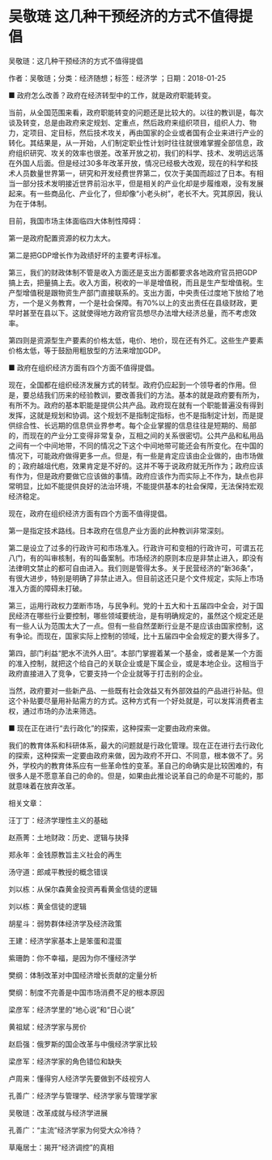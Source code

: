 # 吴敬琏  这几种干预经济的方式不值得提倡    
    
吴敬琏：这几种干预经济的方式不值得提倡    
作者：吴敬琏；分类：经济随想；标签：经济学 ；日期：2018-01-25    
■ 政府怎么改善？政府在经济转型中的工作，就是政府职能转变。    
当前，从全国范围来看，政府职能转变的问题还是比较大的。以往的教训是，每次谈及转变，总是由政府来定规划、定重点，然后政府来组织项目，组织人力、物力，定项目、定目标，然后技术攻关，再由国家的企业或者国有企业来进行产业的转化。其结果是，从一开始，人们制定职业性计划时往往就很难掌握全部信息，政府组织研究、攻关的效率也很差。改革开放之初，我们的科学、技术、发明远远落在外国人后面。但是经过30多年改革开放，情况已经极大改观，现在的科学和技术人员数量世界第一，研究和开发经费世界第二，仅次于美国而超过了日本。有相当一部分技术发明接近世界前沿水平，但是相关的产业化却是步履维艰，没有发展起来。有一些商品化、产业化了，但却像“小老头树”，老长不大。究其原因，我认为在于体制。    
目前，我国市场主体面临四大体制性障碍：    
第一是政府配置资源的权力太大。    
第二是把GDP增长作为政绩好坏的主要考评标准。    
第三，我们的财政体制不管是收入方面还是支出方面都要求各地政府官员把GDP搞上去，把量搞上去。收入方面，税收的一半是增值税，而且是生产型增值税。生产型增值税是跟物资生产部门直接联系的。支出方面，中央责任过度地下放给了地方，一个是义务教育，一个是社会保障。有70%以上的支出责任在县级财政，更早时甚至在县以下。这就使得地方政府官员想尽办法增大经济总量，而不考虑效率。    
第四则是资源型生产要素的价格太低，电价、地价，现在还有外汇。这些生产要素价格太低，等于鼓励用粗放型的方法来增加GDP。    
■ 政府在组织经济方面有四个方面不值得提倡。    
现在，全国都在组织经济发展方式的转型。政府仍应起到一个领导者的作用。但是，要总结我们历来的经验教训，要改善我们的方法。基本的就是政府要有所为，有所不为。政府的基本职能是提供公共产品。政府现在就有一个职能普遍没有得到发挥，这就是规划和协调。这个规划不是指制定指标，也不是指制定计划，而是提供综合性、长远期的信息供业界参考。每个企业掌握的信息往往是短期的、局部的，而现在的产业分工变得非常复杂，互相之间的关系很密切。公共产品和私用品之间有一个中间地带，不同的情况之下这个中间地带可能还会有所变化。在中国的情况下，可能政府做得更多一点。但是，有一些是肯定应该由企业做的，由市场做的；政府越俎代庖，效果肯定是不好的。这并不等于说政府就无所作为；政府应该有作为，但是政府要做它应该做的事情。政府应该作为而实际上不作为，缺点也非常明显，比如不能提供良好的法治环境，不能提供基本的社会保障，无法保持宏观经济稳定。    
现在，政府在组织经济方面有四个方面不值得提倡。    
第一是指定技术路线。日本政府在信息产业方面的此种教训非常深刻。    
第二是设立了过多的行政许可和市场准入。行政许可和变相的行政许可，可谓五花八门，有的叫审核制，有的叫备案制。市场经济的原则本应是非禁止进入，即没有法律明文禁止的都可自由进入。我们则是管得太多。关于民营经济的“新36条”，有很大进步，特别是明确了非禁止进入。但目前这还只是个文件规定，实际上市场准入方面的障碍未打破。    
第三，运用行政权力垄断市场，与民争利。党的十五大和十五届四中全会，对于国民经济在哪些行业要控制，哪些领域要统治，是有明确规定的，虽然这个规定还是有一些人认为范围太大了一点。但有一些自然垄断行业是不是应该由国家控制，这有争论。而现在，国家实际上控制的领域，比十五届四中全会规定的要大得多了。    
第四，部门利益“肥水不流外人田”。本部门掌握着某一个基金，或者是某一个方面的准入控制，就把这个给自己的关联企业或是下属企业，或是本地企业。这相当于政府直接进入了竞争，它要支持一个企业就等于打击别的企业。    
当然，政府要对一些新产品、一些既有社会效益又有外部效益的产品进行补贴。但这个补贴要尽量用补贴需方的方式。这种方式有一个好处就是，可以发挥消费者主权，通过市场的办法来筛选。    
■ 现在正在进行“去行政化”的探索，这种探索一定要由政府来做。    
我们的教育体系和科研体系，最大的问题就是行政化管理。现在正在进行去行政化的探索，这种探索一定要由政府来做，因为政府不开口、不同意，根本做不了。另外，学校内的教育体系应有一些革命性的变革。革自己的命确实是比较困难的，有很多人是不愿意革自己的命的。但是，如果由此推论说革自己的命是不可能的，那就意味着在放弃改革。    
    
相关文章：    
汪丁丁：经济学理性主义的基础    
赵燕菁：土地财政：历史、逻辑与抉择    
郑永年：金钱原教旨主义社会的再生    
汤守道：郎咸平教授的概念错误    
刘以栋：从保尔森黄金投资再看黄金信徒的逻辑    
刘以栋：黄金信徒的逻辑    
胡星斗：弱势群体经济学及经济政策    
王建：经济学家基本上是笨蛋和混蛋    
紫珊韵：你不幸福，是因为你不懂经济学    
樊纲：体制改革对中国经济增长贡献的定量分析    
樊纲：制度不完善是中国市场消费不足的根本原因    
梁彦军：经济学里的“地心说”和“日心说”    
黄祖斌：经济学家与房价    
赵启强：俄罗斯的国企改革与中俄经济学家比较    
梁彦军：经济学家的角色错位和缺失    
卢周来：懂得穷人经济学先要做到不歧视穷人    
孔善广：经济学与管理学、经济学家与管理学家    
吴敬琏：改革成就与经济学进展    
孔善广：“主流”经济学家为何受大众冷待？    
草庵居士：揭开“经济调控”的真相